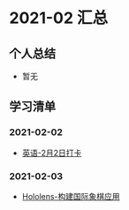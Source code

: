 # 2021-02 汇总

## 个人总结
* 暂无

## 学习清单
### 2021-02-02
* [英语-2月2日打卡](./2021-02-02/英语-2月2日打卡.md)

### 2021-02-03
* [Hololens-构建国际象棋应用](./2021-02-03/Hololens-构建国际象棋应用.md)
